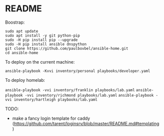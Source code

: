 # README

Boostrap:

```
sudo apt update
sudo apt install -y git python-pip
sudo -H pip install pip --upgrade
sudo -H pip install ansible dnspython
git clone https://github.com/paulbovbel/ansible-home.git
cd ansible-home
```

To deploy on the current machine:

`ansible-playbook -Kvvi inventory/personal playbooks/developer.yaml`

To deploy homelab:

`ansible-playbook -vvi inventory/franklin playbooks/lab.yaml`
`ansible-playbook -vvi inventory/richmond playbooks/lab.yaml`
`ansible-playbook -vvi inventory/hartleigh playbooks/lab.yaml`

TODO:
  - make a fancy login template for caddy (https://github.com/tarent/loginsrv/blob/master/README.md#templating)
